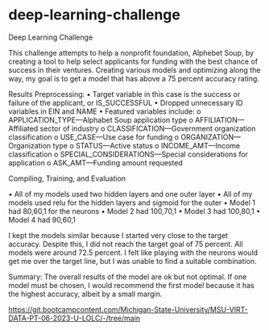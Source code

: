 # deep-learning-challenge
Deep Learning Challenge

This challenge attempts to help a nonprofit foundation, Alphebet Soup, by creating a tool to help select applicants for funding with the best chance of success in their ventures. Creating various models and optimizing along the way, my goal is to get a model that has above a 75 percent accuracy rating. 

Results
Preprocessing:
•	Target variable in this case is the success or failure of the applicant, or IS_SUCCESSFUL
•	Dropped unnecessary ID variables in EIN and NAME
•	Featured variables include:
o	APPLICATION_TYPE—Alphabet Soup application type
o	AFFILIATION—Affiliated sector of industry
o	CLASSIFICATION—Government organization classification
o	USE_CASE—Use case for funding
o	ORGANIZATION—Organization type
o	STATUS—Active status
o	INCOME_AMT—Income classification
o	SPECIAL_CONSIDERATIONS—Special considerations for application
o	ASK_AMT—Funding amount requested


Compiling, Training, and Evaluation

•	All of my models used two hidden layers and one outer layer 
•	All of my models used relu for the hidden layers and sigmoid for the outer
•	Model 1 had 80,60,1 for the neurons
•	Model 2 had 100,70,1
•	Model 3 had 100,80,1
•	Model 4 had 90,60,1

I kept the models similar because I started very close to the target accuracy. Despite this, I did not reach the target goal of 75 percent.  All models were around 72.5 percent. I felt like playing with the neurons would get me over the target line, but I was unable to find a suitable combination. 


Summary:
The overall results of the model are ok but not optimal. If one model must be chosen, I would recommend the first model because it has the highest accuracy, albeit by a small margin. 

https://git.bootcampcontent.com/Michigan-State-University/MSU-VIRT-DATA-PT-06-2023-U-LOLC/-/tree/main
